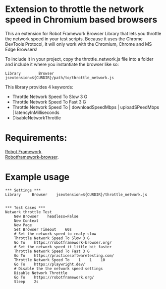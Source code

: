 # Extension to throttle the network speed in Chromium based browsers
This an extension for Robot Framework Browser Library that lets you throttle the network speed in your test scripts.
Because it uses the Chrome DevTools Protocol, it will only work with the Chromium, Chrome and MS Edge Browsers!

To include it in your project, copy the throttle_network.js file into a folder and include it where you instantiate the browser like so:
```
Library        Browser    jsextension=${CURDIR}/path/to/throttle_network.js
```

This library provides 4 keywords:<br> 
- Throttle Network Speed To Slow 3 G 
- Throttle Network Speed To Fast 3 G
- Throttle Network Speed To | downloadSpeedMbps | uploadSPeedMbps | latencyInMilliseconds
- DisableNetworkThrottle<br>


# Requirements:
[Robot Framework](https://github.com/robotframework/robotframework#installation).<br>
[Robotframework-browser](https://github.com/MarketSquare/robotframework-browser?tab=readme-ov-file#installation-instructions).<br>


# Example usage
```
*** Settings ***
Library     Browser    jsextension=${CURDIR}/throttle_network.js


*** Test Cases ***
Network throttle Test
    New Browser    headless=False
    New Context
    New Page
    Set Browser Timeout    60s
    # Set the network speed to realy slow
    Throttle Network Speed To Slow 3 G
    Go To    https://robotframework-browser.org/
    # Set the network speed it little bit faster
    Throttle Network Speed To Fast 3 G
    Go To    https://practicesoftwaretesting.com/
    Throttle Network Speed To    1    1    10
    Go To    https://playwright.dev/
    # Disable the the network speed settings
    Disable Network Throttle
    Go To    https://robotframework.org/
    Sleep    2s
```
